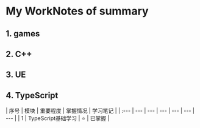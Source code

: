# My WorkNotes of summary
## 1. games 
 
 
## 2. C++





## 3. UE




## 4. TypeScript

| 序号 | 模块 | 重要程度 | 掌握情况 | 学习笔记 |
| :--- | --- | --- | --- | --- | --- | --- |
| 1 | TypeScript基础学习 | :star: | 已掌握 |
